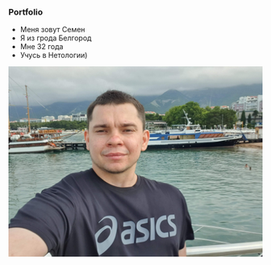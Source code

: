 ### Portfolio

 * Меня зовут Семен
 * Я из грода Белгород
 * Мне 32 года
 * Учусь в Нетологии)

 <!-- Картинка-->

![foto](20220801_095818.jpg
)


